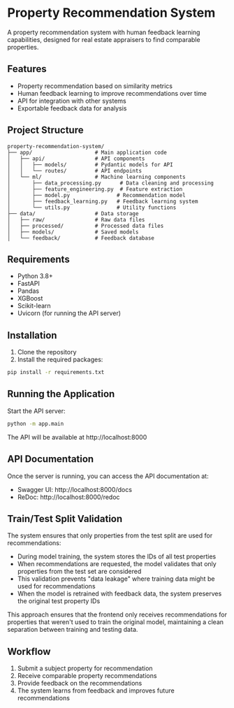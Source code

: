 # Property Recommendation System

A property recommendation system with human feedback learning capabilities, designed for real estate appraisers to find comparable properties.

## Features

- Property recommendation based on similarity metrics
- Human feedback learning to improve recommendations over time
- API for integration with other systems
- Exportable feedback data for analysis

## Project Structure

```
property-recommendation-system/
├── app/                    # Main application code
│   ├── api/                # API components
│   │   ├── models/         # Pydantic models for API
│   │   └── routes/         # API endpoints
│   └── ml/                 # Machine learning components
│       ├── data_processing.py      # Data cleaning and processing
│       ├── feature_engineering.py  # Feature extraction
│       ├── model.py               # Recommendation model
│       ├── feedback_learning.py   # Feedback learning system
│       └── utils.py               # Utility functions
├── data/                   # Data storage
│   ├── raw/                # Raw data files
│   ├── processed/          # Processed data files
│   ├── models/             # Saved models
│   └── feedback/           # Feedback database
```

## Requirements

- Python 3.8+
- FastAPI
- Pandas
- XGBoost
- Scikit-learn
- Uvicorn (for running the API server)

## Installation

1. Clone the repository
2. Install the required packages:

```bash
pip install -r requirements.txt
```

## Running the Application

Start the API server:

```bash
python -m app.main
```

The API will be available at http://localhost:8000

## API Documentation

Once the server is running, you can access the API documentation at:

- Swagger UI: http://localhost:8000/docs
- ReDoc: http://localhost:8000/redoc

## Train/Test Split Validation

The system ensures that only properties from the test split are used for recommendations:

- During model training, the system stores the IDs of all test properties
- When recommendations are requested, the model validates that only properties from the test set are considered
- This validation prevents "data leakage" where training data might be used for recommendations
- When the model is retrained with feedback data, the system preserves the original test property IDs

This approach ensures that the frontend only receives recommendations for properties that weren't used to train the original model, maintaining a clean separation between training and testing data.

## Workflow

1. Submit a subject property for recommendation
2. Receive comparable property recommendations
3. Provide feedback on the recommendations
4. The system learns from feedback and improves future recommendations 